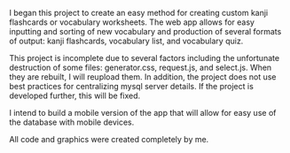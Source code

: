 I began this project to create an easy method for creating custom kanji flashcards or vocabulary worksheets. The web app allows for easy inputting and sorting of new vocabulary and production of several formats of output: kanji flashcards, vocabulary list, and vocabulary quiz.

This project is incomplete due to several factors including the unfortunate destruction of some files: generator.css, request.js, and select.js. When they are rebuilt, I will reupload them. In addition, the project does not use best practices for centralizing mysql server details. If the project is developed further, this will be fixed.

I intend to build a mobile version of the app that will allow for easy use of the database with mobile devices.

All code and graphics were created completely by me.
